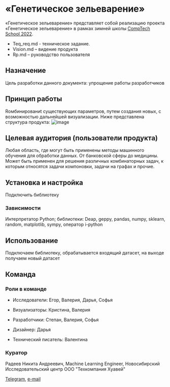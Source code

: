 # «Генетическое зельеварение»

«Генетическое зельеварение» представляет собой реализацию проекта «Генетическое зельеварение» в рамках зимней школы [CompTech School 2022](https://comptechschool.com/).

*	Teq_req.md - техническое задание.
*	Vision.md – видение продукта
*	Rp.md – руководство пользователя

## Назначение

Цель разработки данного документа: упрощение работы разработчиков
## Принцип работы

Rомбинированиt существующих параметров, путем создания новых, с возможностью дальнейшей визуализации. Ниже представлена структура продукта:
![image](https://user-images.githubusercontent.com/98469155/152518912-739706d1-c3c4-47bc-adde-65c9dadbf1d1.png)

## Целевая аудитория (пользователи продукта)

Любая область, где могут быть применены методы машинного обучения для обработки данных. От банковской сферы до медицины. Может быть применен для решения различных комбинаторных задач, к которым относятся задачи компоновки, задачи на графах и прочие.

## Установка и настройка
Подключить библиотеку

### Зависимости

Интерпретатор Python; библиотеки: Deap, geppy, pandas, numpy, sklearn, random, matplotlib, sympy, оператор i-python

## Использование

Подключаем библиотеку, обрабатывается входящий датасет, на выходе получаем новый датасет

## Команда

### Роли в команде

* Исследователи: Егор, Валерия, Дарья, Софья

* Визуализаторы: Кристина, Валерия

* Разработчики: Степан, Валерия, Софья

* Дизайнер: Дарья

* Технический писатель: Валентина


### Куратор

Радеев Никита Андреевич, Machine Learning Engineer,
Новосибирский Исследовательский центр
ООО "Техкомпания Хуавей"

[Telegram](https://t.me/rdvnkt),
[e-mail](rdvnkt@yandex.ru)
